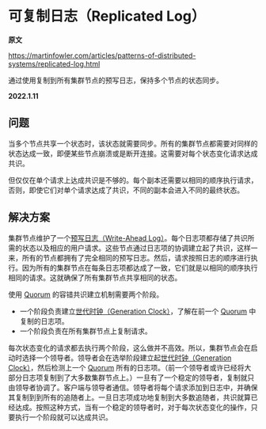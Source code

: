 # 可复制日志（Replicated Log）

**原文**

https://martinfowler.com/articles/patterns-of-distributed-systems/replicated-log.html

通过使用复制到所有集群节点的预写日志，保持多个节点的状态同步。

**2022.1.11**

## 问题

当多个节点共享一个状态时，该状态就需要同步。所有的集群节点都需要对同样的状态达成一致，即便某些节点崩溃或是断开连接。这需要对每个状态变化请求达成共识。

但仅仅在单个请求上达成共识是不够的。每个副本还需要以相同的顺序执行请求，否则，即使它们对单个请求达成了共识，不同的副本会进入不同的最终状态。

## 解决方案

集群节点维护了一个[预写日志（Write-Ahead Log）](write-ahead-log.md)。每个日志项都存储了共识所需的状态以及相应的用户请求。这些节点通过日志项的协调建立起了共识，这样一来，所有的节点都拥有了完全相同的预写日志。然后，请求按照日志的顺序进行执行。因为所有的集群节点在每条日志项都达成了一致，它们就是以相同的顺序执行相同的请求。这就确保了所有集群节点共享相同的状态。

使用 [Quorum](quorum.md) 的容错共识建立机制需要两个阶段。
* 一个阶段负责建立[世代时钟（Generation Clock）](generation-clock.md)，了解在前一个 [Quorum](quorum.md) 中复制的日志项。
* 一个阶段负责在所有集群节点上复制请求。

每次状态变化的请求都去执行两个阶段，这么做并不高效。所以，集群节点会在启动时选择一个领导者。领导者会在选举阶段建立起[世代时钟（Generation Clock）](generation-clock.md)，然后检测上一个 [Quorum](quorum.md) 所有的日志项。（前一个领导者或许已经将大部分日志项复制到了大多数集群节点上。）一旦有了一个稳定的领导者，复制就只由领导者协调了。客户端与领导者通信。领导者将每个请求添加到日志中，并确保其复制到到所有的追随者上。一旦日志项成功地复制到大多数追随者，共识就算已经达成。按照这种方式，当有一个稳定的领导者时，对于每次状态变化的操作，只要执行一个阶段就可以达成共识。